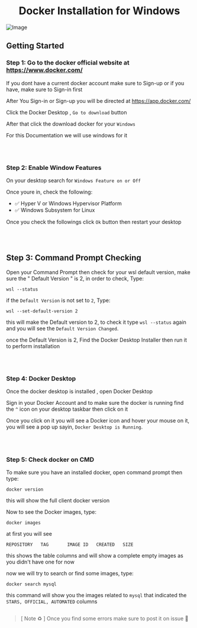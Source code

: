 <h1 align="center"> Docker Installation for Windows </h1>

![Image](https://github.com/user-attachments/assets/90872501-1c65-414c-b448-e0c9c6d764d5)

## Getting Started
### Step 1: Go to the docker official website at https://www.docker.com/

If you dont have a current docker account make sure to Sign-up or if you have, make sure to Sign-in first

 After You Sign-in or Sign-up you will be directed at https://app.docker.com/

Click the Docker Desktop , ` Go to download ` button 

After that click the download docker for your ` Windows `

For this Documentation we will use windows for it
##

<br>


### Step 2: Enable Window Features
On your desktop search for ` Windows Feature on or Off `

Once youre in, check the following:

* ✅ Hyper V or Windows Hypervisor Platform
* ✅ Windows Subsystem for Linux

Once you check the followings click ` Ok ` button then restart your desktop
##

<br>


## Step 3: Command Prompt Checking

Open your Command Prompt then check for your wsl default version, make sure the " Default Version " is 2, in order to check, Type:
```
wsl --status
```


if the ` Default Version ` is not set to ` 2 `, Type:
```
wsl --set-default-version 2
```
this will make the Default version to 2, to check it type ` wsl --status ` again and you will see the ` Default Version Changed `.

once the Default Version is 2, Find the Docker Desktop Installer then run it to perform installation
##

<br>



### Step 4: Docker Desktop

Once the docker desktop is installed , open Docker Desktop

Sign in your Docker Account and to make sure the docker is running find the ` ^ ` icon on your desktop taskbar then click on it


Once you click on it you will see a Docker icon and hover your mouse on it, you will see a pop up sayin, ` Docker Desktop is Running `.
##

<br>

### Step 5:  Check docker on CMD 

To make sure you have an installed docker, open command prompt then type:
```
docker version
```

this will show the full client docker version

Now to see the Docker images, type:
```
docker images
```

at first you will see 

` REPOSITORY   TAG       IMAGE ID   CREATED   SIZE `

this shows the table columns and will show a complete empty images as you didn't have one for now

now we will try to search or find some images, type:

```
docker search mysql
```

this command will show you the images related to ` mysql ` that indicated the ` STARS, OFFICIAL, AUTOMATED ` columns
##


> [ Note ♻️ ]  Once you find some errors make sure to post it on issue 🐳



